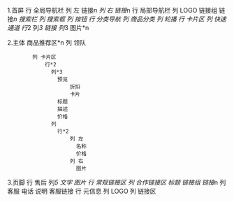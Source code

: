 1.首屏
    行 全局导航栏
               列 左
                 链接*n
               列 右
                 链接*n
    行 局部导航栏
              列
               LOGO
               链接组
                    链接*n
               搜索栏
                    列 搜索框
                    列 按钮
    行 分类导航
              列 商品分类
              列 轮播
    行 卡片区
              列 快速通道
                 行*2
                    列*3
                      链接
              列*3
                 图片*n

2.主体
    商品推荐区*n
            列 领队
              
            列 卡片区
                行*2
                  列*3
                    预览
                        折扣
                        卡片
                    标题
                    描述
                    价格
                  列
                    行*2
                        列 左
                          名称
                          价格
                        列 右
                          图片
                        
3.页脚
    行 售后
           列*5
             文字
             图片
    行 常规链接区
              列 合作链接区
                        标题
                        链接组
                            链接*n
              列 客服
                    电话
                    说明
                    客服链接
    行 元信息
            列 LOGO
            列 链接区
